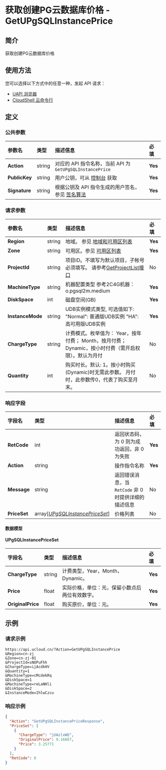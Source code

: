 # 获取创建PG云数据库价格 - GetUPgSQLInstancePrice

## 简介

获取创建PG云数据库价格






## 使用方法

您可以选择以下方式中的任意一种，发起 API 请求：
- [UAPI 浏览器](https://console.ucloud.cn/uapi/detail?id=GetUPgSQLInstancePrice)
- [CloudShell 云命令行](https://shell.ucloud.cn/)


## 定义

### 公共参数

| 参数名 | 类型 | 描述信息 | 必填 |
|:---|:---|:---|:---|
| **Action**     | string  | 对应的 API 指令名称，当前 API 为 `GetUPgSQLInstancePrice`                        | **Yes** |
| **PublicKey**  | string  | 用户公钥，可从 [控制台](https://console.ucloud.cn/uapi/apikey) 获取                                             | **Yes** |
| **Signature**  | string  | 根据公钥及 API 指令生成的用户签名，参见 [签名算法](api/summary/signature.md)  | **Yes** |

### 请求参数

| 参数名 | 类型 | 描述信息 | 必填 |
|:---|:---|:---|:---|
| **Region** | string | 地域。 参见 [地域和可用区列表](https://docs.ucloud.cn/api/summary/regionlist) |**Yes**|
| **Zone** | string | 可用区。参见 [可用区列表](https://docs.ucloud.cn/api/summary/regionlist) |**Yes**|
| **ProjectId** | string | 项目ID。不填写为默认项目，子帐号必须填写。 请参考[GetProjectList接口](https://docs.ucloud.cn/api/summary/get_project_list) |No|
| **MachineType** | string | 机器配置类型 参考2C4G机器：o.pgsql2m.medium |**Yes**|
| **DiskSpace** | int | 磁盘空间(GB) |**Yes**|
| **InstanceMode** | string | UDB实例模式类型, 可选值如下: "Normal": 普通版UDB实例 "HA": 高可用版UDB实例 |**Yes**|
| **ChargeType** | string | 计费模式。枚举值为： Year，按年付费； Month，按月付费； Dynamic，按小时付费（需开启权限）。默认为月付 |No|
| **Quantity** | int | 购买时长。默认: 1。按小时购买(Dynamic)时无需此参数。 月付时，此参数传0，代表了购买至月末。 |No|

### 响应字段

| 字段名 | 类型 | 描述信息 | 必填 |
|:---|:---|:---|:---|
| **RetCode** | int | 返回状态码，为 0 则为成功返回，非 0 为失败 |**Yes**|
| **Action** | string | 操作指令名称 |**Yes**|
| **Message** | string | 返回错误消息，当 `RetCode` 非 0 时提供详细的描述信息 |No|
| **PriceSet** | array[[*UPgSQLInstancePriceSet*](#UPgSQLInstancePriceSet)] | 价格列表 |No|

#### 数据模型


#### UPgSQLInstancePriceSet

| 字段名 | 类型 | 描述信息 | 必填 |
|:---|:---|:---|:---|
| **ChargeType** | string | 计费类型，Year，Month，Dynamic。 |**Yes**|
| **Price** | float | 实际价格，单位：元，保留小数点后两位有效数字。 |**Yes**|
| **OriginalPrice** | float | 购买原价，单位：元。 |**Yes**|

## 示例

### 请求示例
    
```
https://api.ucloud.cn/?Action=GetUPgSQLInstancePrice
&Region=cn-zj
&Zone=cn-zj-01
&ProjectId=sNOPuFhh
&ChargeType=ijAcdkHV
&Quantity=1
&MachineType=cMcdekRq
&DiskSpace=1
&MachineType=reLaNHli
&DiskSpace=2
&InstanceMode=IhlwCzcu
```

### 响应示例
    
```json
{
  "Action": "GetUPgSQLInstancePriceResponse",
  "PriceSet": [
    {
      "ChargeType": "jUAzlxWQ",
      "OriginalPrice": 9.16887,
      "Price": 3.25771
    }
  ],
  "RetCode": 0
}
```





